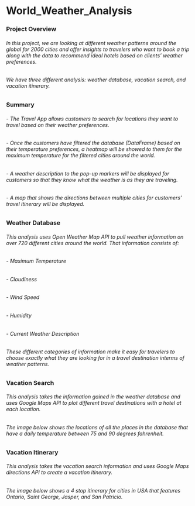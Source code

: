 # World_Weather_Analysis

### Project Overview

###### In this project, we are looking at different weather patterns around the global for 2000 cities and offer insights to travelers who want to book a trip along with the data to recommend ideal hotels based on clients’ weather preferences. 

###### We have three different analysis: weather database, vacation search, and vacation itinerary.

### Summary

###### - The Travel App allows customers to search for locations they want to travel based on their weather preferences.

###### - Once the customers have filtered the database (DataFrame) based on their temperature preferences, a heatmap will be showed to them for the maximum temperature for the filtered cities around the world.

###### - A weather description to the pop-up markers will be displayed for customers so that they know what the weather is as they are traveling.

###### - A map that shows the directions between multiple cities for customers’ travel itinerary will be displayed.

### Weather Database

###### This analysis uses Open Weather Map API to pull weather information on over 720 different cities around the world. That information consists of:

###### - Maximum Temperature
###### - Cloudiness
###### - Wind Speed
###### - Humidity
###### - Current Weather Description

###### These different categories of information make it easy for travelers to choose exactly what they are looking for in a travel destination interms of weather patterns.

### Vacation Search

###### This analysis takes the information gained in the weather database and uses Google Maps API to plot different travel destinations with a hotel at each location.

###### The image below shows the locations of all the places in the database that have a daily temperature between 75 and 90 degrees fahrenheit.


### Vacation Itinerary

###### This analysis takes the vacation search information and uses Google Maps directions API to create a vacation itinerary. 

###### The image below shows a 4 stop itinerary for cities in USA that features Ontario, Saint George, Jasper, and San Patricio.
